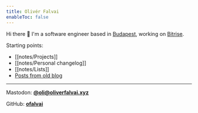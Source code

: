 ```yaml
---
title: Olivér Falvai
enableToc: false
---
```


Hi there 👋
I'm a software engineer based in [Budapest](https://en.wikipedia.org/wiki/Budapest), working on [Bitrise](https://bitrise.io/).

Starting points:
- [[notes/Projects]]
- [[notes/Personal changelog]]
- [[notes/Lists]]
- [Posts from old blog](/tags/blog)

---

Mastodon: [**@oli@oliverfalvai.xyz**](https://mastodon.oliverfalvai.xyz/@oli)

GitHub: [**ofalvai**](https://github.com/ofalvai)
